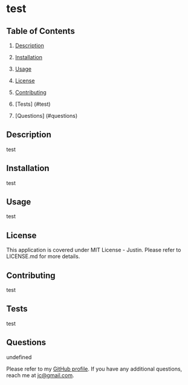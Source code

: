 
# test

## Table of Contents

1. [Description](#description)

2. [Installation](#installation)

3. [Usage](#usage)

4. [License](#license)

5. [Contributing](#contributing)

6. [Tests] (#test)

7. [Questions] (#questions)

## Description

test

## Installation

test

## Usage

test

## License

This application is covered under MIT License - Justin. Please refer to LICENSE.md for more details.

## Contributing

test

## Tests

test

## Questions

undefined

Please refer to my [GitHub profile](https://github.com/jnc2248). If you have any additional questions, reach me at jc@gmail.com.

